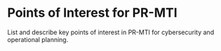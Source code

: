 # Points of Interest for PR-MTI

List and describe key points of interest in PR-MTI for cybersecurity and operational planning.
